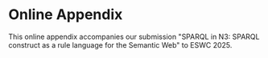 # Online Appendix

This online appendix accompanies our submission "SPARQL in N3: SPARQL construct as a rule language for the Semantic Web" to ESWC 2025.
